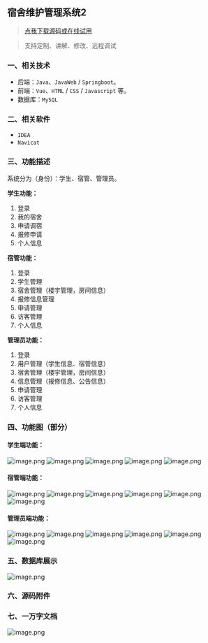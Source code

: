 ## 宿舍维护管理系统2

> [点我下载源码或在线试用](https://www.notmaker.com/detail/e39096857629488fbade4e69d3771923/ghb20250812) 

> 支持定制、讲解、修改、远程调试

### 一、相关技术
- 后端：`Java`、`JavaWeb` / `Springboot`。
- 前端：`Vue`、`HTML` / `CSS` / `Javascript` 等。
- 数据库：`MySQL`

### 二、相关软件
- `IDEA`
- `Navicat`

### 三、功能描述
系统分为（身份）：学生、宿管、管理员。

**学生功能：**
1. 登录
2. 我的宿舍
3. 申请调宿
4. 报修申请
5. 个人信息

**宿管功能：**
1. 登录
2. 学生管理
3. 宿舍管理（楼宇管理，房间信息）
4. 报修信息管理
5. 申请管理
6. 访客管理
7. 个人信息

**管理员功能：**
1. 登录
2. 用户管理（学生信息、宿管信息）
3. 宿舍管理（楼宇管理，房间信息）
4. 信息管理（报修信息、公告信息）
5. 申请管理
6. 访客管理
7. 个人信息

### 四、功能图（部分）

#### 学生端功能：
![image.png](https://store.ptcc9.top/notmaker/user_upload/02dab151e8504d5890fa01c3c12255bd/2025-03-08%2022:31:59_image.png)
![image.png](https://store.ptcc9.top/notmaker/user_upload/02dab151e8504d5890fa01c3c12255bd/2025-03-08%2022:32:05_image.png)
![image.png](https://store.ptcc9.top/notmaker/user_upload/02dab151e8504d5890fa01c3c12255bd/2025-03-08%2022:32:11_image.png)
![image.png](https://store.ptcc9.top/notmaker/user_upload/02dab151e8504d5890fa01c3c12255bd/2025-03-08%2022:32:17_image.png)
![image.png](https://store.ptcc9.top/notmaker/user_upload/02dab151e8504d5890fa01c3c12255bd/2025-03-08%2022:32:22_image.png)
#### 宿管端功能：
![image.png](https://store.ptcc9.top/notmaker/user_upload/02dab151e8504d5890fa01c3c12255bd/2025-03-08%2022:32:55_image.png)
![image.png](https://store.ptcc9.top/notmaker/user_upload/02dab151e8504d5890fa01c3c12255bd/2025-03-08%2022:33:00_image.png)
![image.png](https://store.ptcc9.top/notmaker/user_upload/02dab151e8504d5890fa01c3c12255bd/2025-03-08%2022:33:05_image.png)
![image.png](https://store.ptcc9.top/notmaker/user_upload/02dab151e8504d5890fa01c3c12255bd/2025-03-08%2022:33:11_image.png)
![image.png](https://store.ptcc9.top/notmaker/user_upload/02dab151e8504d5890fa01c3c12255bd/2025-03-08%2022:33:15_image.png)
![image.png](https://store.ptcc9.top/notmaker/user_upload/02dab151e8504d5890fa01c3c12255bd/2025-03-08%2022:33:21_image.png)
#### 管理员端功能：
![image.png](https://store.ptcc9.top/notmaker/user_upload/02dab151e8504d5890fa01c3c12255bd/2025-03-08%2022:33:39_image.png)
![image.png](https://store.ptcc9.top/notmaker/user_upload/02dab151e8504d5890fa01c3c12255bd/2025-03-08%2022:33:44_image.png)
![image.png](https://store.ptcc9.top/notmaker/user_upload/02dab151e8504d5890fa01c3c12255bd/2025-03-08%2022:33:49_image.png)
![image.png](https://store.ptcc9.top/notmaker/user_upload/02dab151e8504d5890fa01c3c12255bd/2025-03-08%2022:33:54_image.png)
![image.png](https://store.ptcc9.top/notmaker/user_upload/02dab151e8504d5890fa01c3c12255bd/2025-03-08%2022:34:00_image.png)
![image.png](https://store.ptcc9.top/notmaker/user_upload/02dab151e8504d5890fa01c3c12255bd/2025-03-08%2022:34:08_image.png)

### 五、数据库展示
![image.png](https://store.ptcc9.top/notmaker/user_upload/02dab151e8504d5890fa01c3c12255bd/2025-03-08%2022:34:18_image.png)

### 六、源码附件

### 七、一万字文档
![image.png](https://store.ptcc9.top/notmaker/user_upload/02dab151e8504d5890fa01c3c12255bd/2025-03-08%2022:36:29_image.png)
